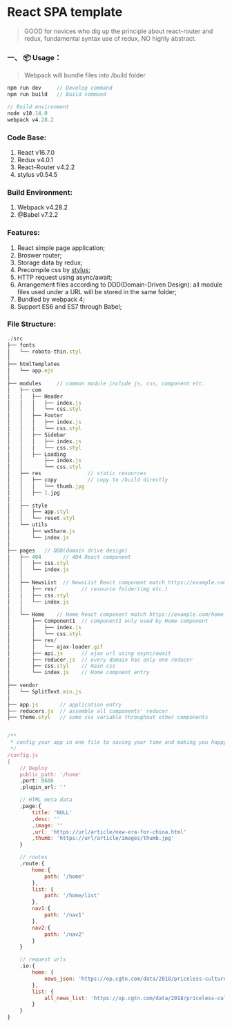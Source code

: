 # React SPA template

> GOOD for novices who dig up the principle about react-router and redux, fundamental syntax use of redux, NO highly abstract.

### 一、 📦 Usage：
> Webpack will bundle files into /build folder
```javascript
npm run dev     // Develop command
npm run build   // Build command

// Build environment
node v10.14.0
webpack v4.28.2
```

### Code Base:

1. React v16.7.0
2. Redux v4.0.1
3. React-Router v4.2.2
4. stylus v0.54.5

### Build Environment:

1. Webpack v4.28.2
2. @Babel v7.2.2

### Features:

1. React simple page application;
2. Broswer router;
3. Storage data by redux;
4. Precompile css by [stylus](http://stylus-lang.com);
5. HTTP request using async/await;
6. Arrangement files according to DDD(Domain-Driven Design): all module files used under a URL will be stored in the same folder;
7. Bundled by webpack 4;
8. Support ES6 and ES7 through Babel;

### File Structure:

```javascript
./src
├── fonts
│   └── roboto-thin.styl
│
├── htmlTemplates
│   └── app.ejs
│
├── modules     // common module include js, css, component etc.
│   ├── com
│   │   ├── Header
│   │   │   ├── index.js
│   │   │   └── css.styl
│   │   ├── Footer
│   │   │   ├── index.js
│   │   │   └── css.styl
│   │   ├── Sidebar
│   │   │   ├── index.js
│   │   │   └── css.styl
│   │   ├── Loading
│   │       ├── index.js
│   │       └── css.styl
│   ├── res               // static resources
│   │   ├── copy          // copy to /build directly
│   │   │   └── thumb.jpg
│   │   ├── 1.jpg
│   │
│   ├── style
│   │   ├── app.styl
│   │   └── reset.styl
│   └── utils
│       ├── wxShare.js
│       └── index.js
│
├── pages   // DDD(domain drive design)
│   ├── 404       // 404 React component
│   │   ├── css.styl 
│   │   └── index.js
│   │
│   ├── NewsList  // NewsList React component match https://example.com/list
│   │   ├── res/        // resource folder(img etc.)
│   │   ├── css.styl 
│   │   └── index.js
│   │
│   └── Home    // Home React component match https://example.com/home
│       ├── Component1  // component1 only used by Home component
│       │   ├── index.js
│       │   └── css.styl
│       ├── res/
│       │   └── ajax-loader.gif
│       ├── api.js      // ajax url using async/await
│       ├── reducer.js  // every domain has only one reducer 
│       ├── css.styl    // main css
│       └── index.js    // Home compoent entry
│
├── vendor
│   └── SplitText.min.js
│
├── app.js       // application entry
├── reducers.js  // assemble all components' reducer
├── theme.styl   // some css variable throughout other components


/** 
 * config your app in one file to saving your time and making you happy
 */
/config.js
{
    // Deploy
    public_path: '/home'
    ,port: 8686
    ,plugin_url: ''

    // HTML meta data
    ,page:{
        title: 'NULL'
        ,desc: ''
        ,image: ''
        ,url: 'https://url/article/new-era-for-china.html'
        ,thumb: 'https://url/article/images/thumb.jpg'
    }

    // routes
    ,route:{
        home:{
            path: '/home'
        },
        list: {
            path: '/home/list'
        },
        nav1:{
            path: '/nav1'
        },
        nav2:{
            path: '/nav2'
        }
    }

    // request urls
    ,io:{
        home: {
            news_json: 'https://op.cgtn.com/data/2018/priceless-culture/feiyi_list.json'
        },
        list: {
            all_news_list: 'https://op.cgtn.com/data/2018/priceless-culture/feiyi_list.json'
        }
    }
}
```